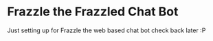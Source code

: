 # Frazzle the Frazzled Chat Bot 
Just setting up for Frazzle the web based chat bot check back later :P

